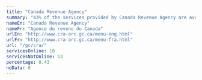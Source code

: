 ```yaml
---
title: "Canada Revenue Agency"
summary: "43% of the services provided by Canada Revenue Agency are available end-to-end online. 10 are available online, and 13 are not available online."
nameEn: "Canada Revenue Agency"
nameFr: "Agence du revenu du Canada"
urlEn: "http://www.cra-arc.gc.ca/menu-eng.html"
urlFr: "http://www.cra-arc.gc.ca/menu-fra.html"
url: "/gc/cra/"
servicesOnline: 10
servicesNotOnline: 13
percentage: 0.43
noData: 0
---
```


